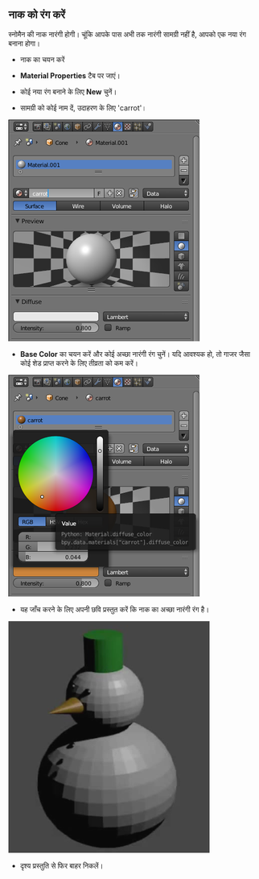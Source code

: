 ## नाक को रंग करें

स्नोमैन की नाक नारंगी होगी। चूंकि आपके पास अभी तक नारंगी सामग्री नहीं है, आपको एक नया रंग बनाना होगा।

+ नाक का चयन करें

+ **Material Properties** टैब पर जाएं।

+ कोई नया रंग बनाने के लिए **New** चुनें।

+ सामग्री को कोई नाम दें, उदाहरण के लिए 'carrot'।

![सामग्री का कोई नाम रखें](images/blender-material-cone-name.png)

+ **Base Color** का चयन करें और कोई अच्छा नारंगी रंग चुनें। यदि आवश्यक हो, तो गाजर जैसा कोई शेड प्राप्त करने के लिए तीव्रता को कम करें।

![रंग का चयन करें](images/blender-material-cone-colour.png)

+ यह जाँच करने के लिए अपनी छवि प्रस्तुत करें कि नाक का अच्छा नारंगी रंग है।

![शंकु प्रस्तुत करें](images/blender-snowman-orange-nose.png)

+ दृश्य प्रस्तुति से फिर बाहर निकलें।